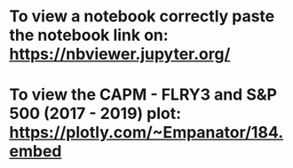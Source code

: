 # To view a notebook correctly paste the notebook link on: <br /> https://nbviewer.jupyter.org/ 
# To view the CAPM - FLRY3 and S&P 500 (2017 - 2019) plot: <br /> https://plotly.com/~Empanator/184.embed 
